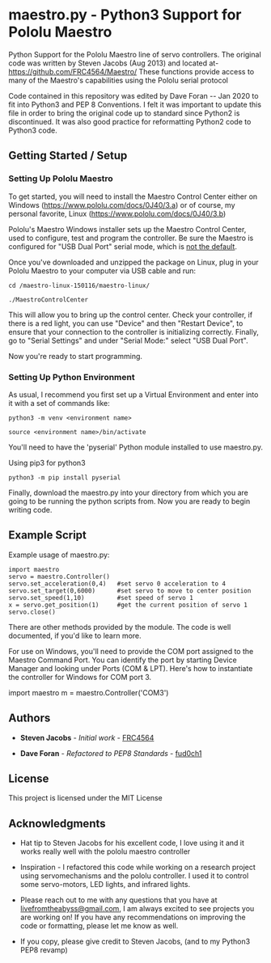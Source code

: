 # maestro.py - Python3 Support for Pololu Maestro

Python Support for the Pololu Maestro line of servo controllers. The original 
code was written by Steven Jacobs (Aug 2013) and located at- https://github.com/FRC4564/Maestro/
These functions provide access to many of the Maestro's capabilities using the
Pololu serial protocol


Code contained in this repository was edited by Dave Foran -- Jan 2020 to fit 
into Python3 and PEP 8 Conventions. I felt it was important to update this file 
in order to bring the original code up to standard since Python2 is discontinued. 
It was also good practice for reformatting Python2 code to Python3 code.

## Getting Started / Setup

### Setting Up Pololu Maestro

To get started, you will need to install the Maestro Control Center either on Windows (https://www.pololu.com/docs/0J40/3.a) or of course, my personal favorite, Linux (https://www.pololu.com/docs/0J40/3.b)

Pololu's Maestro Windows installer sets up the Maestro Control Center, used to configure, test and program the controller.  Be sure the Maestro is configured for "USB Dual Port" serial mode, which is [not the default](https://www.pololu.com/docs/0J40/3.c).

Once you've downloaded and unzipped the package on Linux, plug in your Pololu Maestro
to your computer via USB cable and run:

    cd /maestro-linux-150116/maestro-linux/

    ./MaestroControlCenter

This will allow you to bring up the control center. Check your controller, if there is a red light, you can use "Device" and then "Restart Device", to ensure that your connection to the controller is initializing correctly. Finally, go to "Serial Settings" and under "Serial Mode:" select "USB Dual Port".

Now you're ready to start programming.
 
 ### Setting Up Python Environment

As usual, I recommend you first set up a Virtual Environment and enter into it with a set of commands like:

    python3 -m venv <environment name>

    source <environment name>/bin/activate

You'll need to have the 'pyserial' Python module installed to use maestro.py.

Using pip3 for python3

    python3 -m pip install pyserial

Finally, download the maestro.py into your directory from which you are going to be running the python scripts from. Now you are ready to begin writing code.

## Example Script

Example usage of maestro.py:

    import maestro
    servo = maestro.Controller()
    servo.set_acceleration(0,4)   #set servo 0 acceleration to 4
    servo.set_target(0,6000)      #set servo to move to center position
    servo.set_speed(1,10)         #set speed of servo 1
    x = servo.get_position(1)     #get the current position of servo 1
    servo.close()

There are other methods provided by the module. The code is well documented, if you'd like to learn more. 

For use on Windows, you'll need to provide the COM port assigned to the Maestro Command Port. You can identify the port by starting Device Manager and looking under Ports (COM & LPT). Here's how to instantiate the controller for Windows for COM port 3.

import maestro
m = maestro.Controller('COM3')

## Authors

* **Steven Jacobs** - *Initial work* - [FRC4564](https://github.com/FRC4564)

* **Dave Foran** - *Refactored to PEP8 Standards* - [fud0ch1](https://github.com/fud0ch1)

## License

This project is licensed under the MIT License

## Acknowledgments

* Hat tip to Steven Jacobs for his excellent code, I love using it and it works really well with the pololu maestro controller

* Inspiration - I refactored this code while working on a research project using servomechanisms and the pololu controller. I used it to control some servo-motors, LED lights, and infrared lights.

* Please reach out to me with any questions that you have at livefromtheabyss@gmail.com, I am always excited to see projects you are working on! If you have any recommendations on improving the code or formatting, please let me know as well.

* If you copy, please give credit to Steven Jacobs, (and to my Python3 PEP8 revamp)

